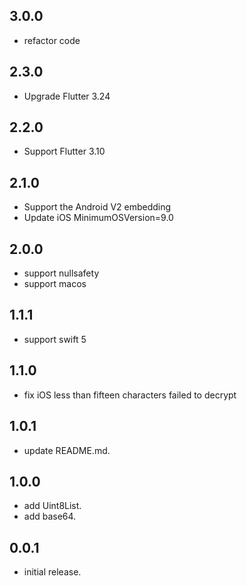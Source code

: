 ## 3.0.0

* refactor code

## 2.3.0

* Upgrade Flutter 3.24

## 2.2.0

* Support Flutter 3.10

## 2.1.0

* Support the Android V2 embedding
* Update iOS MinimumOSVersion=9.0

## 2.0.0

* support nullsafety
* support macos

## 1.1.1

* support swift 5

## 1.1.0

* fix iOS less than fifteen characters failed to decrypt

## 1.0.1

* update README.md.

## 1.0.0

* add Uint8List.
* add base64.

## 0.0.1

* initial release.
